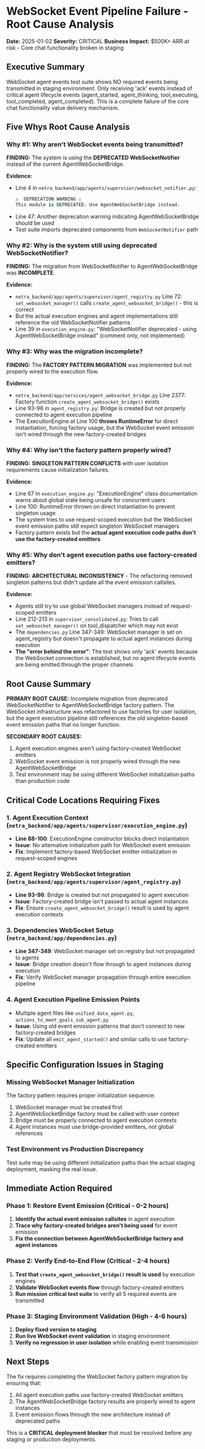 # WebSocket Event Pipeline Failure - Root Cause Analysis
**Date:** 2025-01-02
**Severity:** CRITICAL 
**Business Impact:** $500K+ ARR at risk - Core chat functionality broken in staging

## Executive Summary
WebSocket agent events test suite shows NO required events being transmitted in staging environment. Only receiving 'ack' events instead of critical agent lifecycle events (agent_started, agent_thinking, tool_executing, tool_completed, agent_completed). This is a complete failure of the core chat functionality value delivery mechanism.

## Five Whys Root Cause Analysis

### Why #1: Why aren't WebSocket events being transmitted?
**FINDING:** The system is using the **DEPRECATED WebSocketNotifier** instead of the current AgentWebSocketBridge.

**Evidence:**
- Line 4 in `netra_backend/app/agents/supervisor/websocket_notifier.py`: 
  ```python
  ⚠️  DEPRECATION WARNING ⚠️ 
  This module is DEPRECATED. Use AgentWebSocketBridge instead.
  ```
- Line 47: Another deprecation warning indicating AgentWebSocketBridge should be used
- Test suite imports deprecated components from `WebSocketNotifier` path

### Why #2: Why is the system still using deprecated WebSocketNotifier?
**FINDING:** The migration from WebSocketNotifier to AgentWebSocketBridge was **INCOMPLETE**. 

**Evidence:**
- `netra_backend/app/agents/supervisor/agent_registry.py` Line 72: `set_websocket_manager()` calls `create_agent_websocket_bridge()` - this is correct
- But the actual execution engines and agent implementations still reference the old WebSocketNotifier patterns
- Line 39 in `execution_engine.py`: "WebSocketNotifier deprecated - using AgentWebSocketBridge instead" (comment only, not implemented)

### Why #3: Why was the migration incomplete?
**FINDING:** The **FACTORY PATTERN MIGRATION** was implemented but not properly wired to the execution flow.

**Evidence:**
- `netra_backend/app/services/agent_websocket_bridge.py` Line 2377: Factory function `create_agent_websocket_bridge()` exists
- Line 93-96 in `agent_registry.py`: Bridge is created but not properly connected to agent execution pipeline
- The ExecutionEngine at Line 100 **throws RuntimeError** for direct instantiation, forcing factory usage, but the WebSocket event emission isn't wired through the new factory-created bridges

### Why #4: Why isn't the factory pattern properly wired?
**FINDING:** **SINGLETON PATTERN CONFLICTS** with user isolation requirements cause initialization failures.

**Evidence:**
- Line 67 in `execution_engine.py`: "ExecutionEngine" class documentation warns about global state being unsafe for concurrent users
- Line 100: RuntimeError thrown on direct instantiation to prevent singleton usage  
- The system tries to use request-scoped execution but the WebSocket event emission paths still expect singleton WebSocket managers
- Factory pattern exists but the **actual agent execution code paths don't use the factory-created emitters**

### Why #5: Why don't agent execution paths use factory-created emitters?
**FINDING:** **ARCHITECTURAL INCONSISTENCY** - The refactoring removed singleton patterns but didn't update all the event emission callsites.

**Evidence:**
- Agents still try to use global WebSocket managers instead of request-scoped emitters
- Line 212-213 in `supervisor_consolidated.py`: Tries to call `set_websocket_manager()` on tool_dispatcher which may not exist
- The `dependencies.py` Line 347-349: WebSocket manager is set on agent_registry but doesn't propagate to actual agent instances during execution
- **The "error behind the error"**: The test shows only 'ack' events because the WebSocket connection is established, but no agent lifecycle events are being emitted through the proper channels

## Root Cause Summary
**PRIMARY ROOT CAUSE:** Incomplete migration from deprecated WebSocketNotifier to AgentWebSocketBridge factory pattern. The WebSocket infrastructure was refactored to use factories for user isolation, but the agent execution pipeline still references the old singleton-based event emission paths that no longer function.

**SECONDARY ROOT CAUSES:**
1. Agent execution engines aren't using factory-created WebSocket emitters
2. WebSocket event emission is not properly wired through the new AgentWebSocketBridge
3. Test environment may be using different WebSocket initialization paths than production code

## Critical Code Locations Requiring Fixes

### 1. Agent Execution Context (`netra_backend/app/agents/supervisor/execution_engine.py`)
- **Line 88-100**: ExecutionEngine constructor blocks direct instantiation
- **Issue**: No alternative initialization path for WebSocket event emission
- **Fix**: Implement factory-based WebSocket emitter initialization in request-scoped engines

### 2. Agent Registry WebSocket Integration (`netra_backend/app/agents/supervisor/agent_registry.py`)
- **Line 93-96**: Bridge is created but not propagated to agent execution
- **Issue**: Factory-created bridge isn't passed to actual agent instances  
- **Fix**: Ensure `create_agent_websocket_bridge()` result is used by agent execution contexts

### 3. Dependencies WebSocket Setup (`netra_backend/app/dependencies.py`)
- **Line 347-349**: WebSocket manager set on registry but not propagated to agents
- **Issue**: Bridge creation doesn't flow through to agent instances during execution
- **Fix**: Verify WebSocket manager propagation through entire execution pipeline

### 4. Agent Execution Pipeline Emission Points
- Multiple agent files like `unified_data_agent.py`, `actions_to_meet_goals_sub_agent.py` 
- **Issue**: Using old event emission patterns that don't connect to new factory-created bridges
- **Fix**: Update all `emit_agent_started()` and similar calls to use factory-created emitters

## Specific Configuration Issues in Staging

### Missing WebSocket Manager Initialization
The factory pattern requires proper initialization sequence:
1. WebSocket manager must be created first
2. AgentWebSocketBridge factory must be called with user context  
3. Bridge must be properly connected to agent execution contexts
4. Agent instances must use bridge-provided emitters, not global references

### Test Environment vs Production Discrepancy  
Test suite may be using different initialization paths than the actual staging deployment, masking the real issue.

## Immediate Action Required

### Phase 1: Restore Event Emission (Critical - 0-2 hours)
1. **Identify the actual event emission callsites** in agent execution
2. **Trace why factory-created bridges aren't being used** for event emission
3. **Fix the connection between AgentWebSocketBridge factory and agent instances**

### Phase 2: Verify End-to-End Flow (Critical - 2-4 hours) 
1. **Test that `create_agent_websocket_bridge()` result is used** by execution engines
2. **Validate WebSocket events flow** through factory-created emitters
3. **Run mission critical test suite** to verify all 5 required events are transmitted

### Phase 3: Staging Environment Validation (High - 4-6 hours)
1. **Deploy fixed version to staging**
2. **Run live WebSocket event validation** in staging environment  
3. **Verify no regression in user isolation** while enabling event transmission

## Next Steps
The fix requires completing the WebSocket factory pattern migration by ensuring that:
1. All agent execution paths use factory-created WebSocket emitters
2. The AgentWebSocketBridge factory results are properly wired to agent instances
3. Event emission flows through the new architecture instead of deprecated paths

This is a **CRITICAL deployment blocker** that must be resolved before any staging or production deployments.
